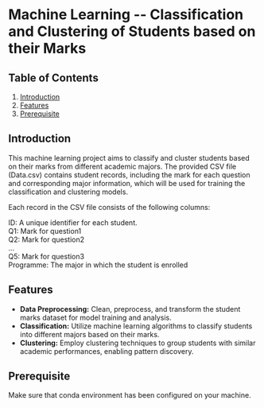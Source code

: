 # Machine Learning -- Classification and Clustering of Students based on their Marks

## Table of Contents

1. [Introduction](#introduction)
2. [Features](#features)
3. [Prerequisite](#prerequisite)

## Introduction

This machine learning project aims to classify and cluster students based on their marks from different academic majors. The provided CSV file (Data.csv) contains student records, including the mark for each question and corresponding major information, which will be used for training the classification and clustering models.

Each record in the CSV file consists of the following columns:

ID: A unique identifier for each student.  
Q1: Mark for question1  
Q2: Mark for question2  
...  
Q5: Mark for question3  
Programme: The major in which the student is enrolled

## Features

- **Data Preprocessing:** Clean, preprocess, and transform the student marks dataset for model training and analysis.
- **Classification:** Utilize machine learning algorithms to classify students into different majors based on their marks.
- **Clustering:** Employ clustering techniques to group students with similar academic performances, enabling pattern discovery.

## Prerequisite

Make sure that conda environment has been configured on your machine.



